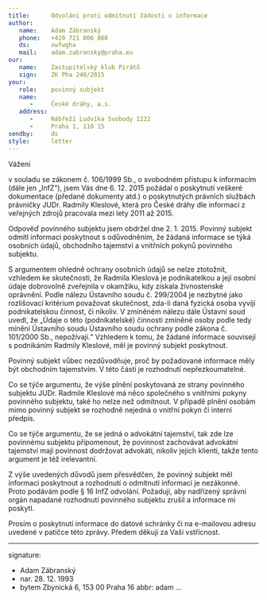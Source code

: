 ```yaml
---
title:      Odvolání proti odmítnutí žádosti o informace
author:
   name:    Adam Zábranský
   phone:   +420 721 006 868
   ds:      xwfwgha
   mail:    adam.zabransky@praha.eu
our:
   name:    Zastupitelský klub Pirátů
   sign:    ZK Pha 240/2015
your:
   role:    povinný subjekt
   name:
      -     České dráhy, a.s.
   address:
      -     Nábřeží Ludvíka Svobody 1222
      -     Praha 1, 110 15
sendby:     ds
style:      letter
---
```


Vážení 

v souladu se zákonem č. 106/1999 Sb., o svobodném přístupu k informacím (dále jen „InfZ“), jsem Vás dne 6. 12. 2015 požádal o poskytnutí veškeré dokumentace (předané dokumenty atd.) o poskytnutých právních službách právničky JUDr. Radmily Kleslové, která pro České dráhy dle informací z veřejných zdrojů pracovala mezi lety 2011 až 2015.

Odpověď povinného subjektu jsem obdržel dne 2. 1. 2015. Povinný subjekt odmítl informaci poskytnout s odůvodněním, že žádaná informace se týká osobních údajů, obchodního tajemství a vnitřních pokynů povinného subjektu.

S argumentem ohledně ochrany osobních údajů se nelze ztotožnit, vzhledem ke skutečnosti, že Radmila Kleslová je podnikatelkou a její osobní údaje dobrovolně zveřejnila v okamžiku, kdy získala živnostenské oprávnění. Podle nálezu Ústavního soudu č. 299/2004 je nezbytné jako rozlišovací kritérium považovat skutečnost, zda-li daná fyzická osoba vyvíjí podnikatelskou činnost, či nikoliv. V zmíněném nálezu dále Ústavní soud uvedl, že „Údaje o této (podnikatelské) činnosti zmíněné osoby podle tedy mínění Ústavního soudu Ústavního soudu ochrany podle zákona č. 101/2000 Sb., nepožívají.“ Vzhledem k tomu, že žádané informace souvisejí s podnikáním Radmily Kleslové, měl je povinný subjekt poskytnout. 

Povinný subjekt vůbec nezdůvodňuje, proč by požadované informace měly být obchodním tajemstvím. V této části je rozhodnutí nepřezkoumatelné.

Co se týče argumentu, že výše plnění poskytovaná ze strany povinného subjektu JUDr. Radmile Kleslové má něco společného s vnitřními pokyny povinného subjektu, také ho nelze než odmítnout. V případě plnění osobám mimo povinný subjekt se rozhodně nejedná o vnitřní pokyn či interní předpis.

Co se týče argumentu, že se jedná o advokátní tajemství, tak zde lze povinnému subjektu připomenout, že povinnost zachovávat advokátní tajemství mají povinnost dodržovat advokáti, nikoliv jejich klienti, takže tento argument je též irelevantní.

Z výše uvedených důvodů jsem přesvědčen, že povinný subjekt měl informaci poskytnout a rozhodnutí o odmítnutí informací je nezákonné. Proto podávám podle § 16 InfZ odvolání. Požaduji, aby nadřízený správní orgán napadané rozhodnutí povinného subjektu zrušil a informace mi poskytl. 

Prosím o poskytnutí informace do datové schránky či na e-mailovou adresu uvedené v patičce této zprávy. Předem děkuji za Vaši vstřícnost.

---
signature:
  - Adam Zábranský
  - nar. 28. 12. 1993
  - bytem Zbynická 6, 153 00 Praha 16
abbr:       adam
...

